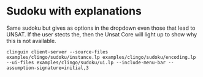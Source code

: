 # Sudoku with explanations

Same sudoku but gives as options in the dropdown even those that lead to UNSAT.
If the user stects the, then the Unsat Core will light up to show why this is not available.


```shell
clinguin client-server --source-files examples/clingo/sudoku/instance.lp examples/clingo/sudoku/encoding.lp --ui-files examples/clingo/sudoku/ui.lp --include-menu-bar --assumption-signature=initial,3
```
